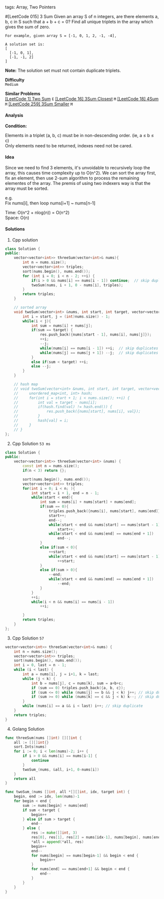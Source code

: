 tags: Array, Two Pointers

#[LeetCode 015] 3 Sum
Given an array S of n integers, are there elements a, b, c in S such that a + b + c = 0?
Find all unique triplets in the array which gives the sum of zero.

    For example, given array S = [-1, 0, 1, 2, -1, -4],

    A solution set is:
    [
      [-1, 0, 1],
      [-1, -1, 2]
    ]

**Note:** The solution set must not contain duplicate triplets.

**Difficulty**  
`Medium`


**Similar Problems**  
[[LeetCode 1] Two Sum]() `E`
[[LeetCode 16] 3Sum Closest]() `M`
[[LeetCode 18] 4Sum]() `M`
[[LeetCode 259] 3Sum Smaller]() `M`


#### Analysis  

**Condition:**  

Elements in a triplet (a, b, c) must be in non-descending order. (ie, a ≤ b ≤ c)  
Only elements need to be returned, indexes need not be cared.

#### Idea

Since we need to find 3 elements, it's unvoidable to recursively loop the array, this causes time complexity up to O(n^2).
We can sort the array first, fix an element, then use 2-sum algorithm to process the remaining elementes of the array.
The premis of using two indexers way is that the array must be sorted.

e.g.  
Fix nums[i], then loop nums[i+1] ~ nums[n-1]

Time: O(n^2 + nlog(n)) = O(n^2)  
Space: O(n)

#### Solutions

1. Cpp solution

```cpp
class Solution {
public:
    vector<vector<int>> threeSum(vector<int>& nums){
        int n = nums.size();
        vector<vector<int>> triples;
        sort(nums.begin(), nums.end());
        for (int i = 0; i < n - 2; ++i) {
            if(i > 0 && nums[i] == nums[i - 1]) continue;  // skip duplicates
            twoSum(nums, i + 1, 0 - nums[i], triples);
        }
        return triples;
    }

    // sorted array
    void twoSum(vector<int> &nums, int start, int target, vector<vector<int>> &res){
        int i = start, j = (int)nums.size() - 1;
        while(i < j){
            int sum = nums[i] + nums[j];
            if(sum == target) {
                res.push_back({nums[start - 1], nums[i], nums[j]});
                ++i;
                --j;
                while(nums[i] == nums[i - 1]) ++i;  // skip duplicates
                while(nums[j] == nums[j + 1]) --j;  // skip duplicates
            }
            else if(sum < target) ++i;
            else --j;
        }
    }

    // hash map
    // void twoSum(vector<int> &nums, int start, int target, vector<vector<int>> &res){
    //     unordered_map<int, int> hash;
    //     for(int i = start + 1; i < nums.size(); ++i) {
    //         int val = target - nums[i];
    //         if(hash.find(val) != hash.end()) {
    //             res.push_back({nums[start], nums[i], val});
    //         }
    //         hash[val] = i;
    //     }
    // }
};
```


2. Cpp Solution `53 ms`

```cpp
class Solution {
public:
    vector<vector<int>> threeSum(vector<int> &nums) {
        const int n = nums.size();
        if(n < 3) return {};

        sort(nums.begin(), nums.end());
        vector<vector<int>> triples;
        for(int i = 0; i < n; ){
            int start = i + 1, end = n - 1;
            while(start < end){
            	int sum = nums[i] + nums[start] + nums[end];
                if(sum == 0){
                    triples.push_back({nums[i], nums[start], nums[end]});
                    start++;
                    end--;
                    while(start < end && nums[start] == nums[start - 1])
                        start++;
                    while(start < end && nums[end] == nums[end + 1])
                        end--;
                }
                else if(sum < 0){
                    ++start;
                    while(start < end && nums[start] == nums[start - 1])
                        ++start;
                }
                else if(sum > 0){
                    --end;
                    while(start < end && nums[end] == nums[end + 1])
                        --end;
                }
            }
            ++i;
            while(i < n && nums[i] == nums[i - 1])
                ++i;

        }
        return triples;
    }
};
```

3. Cpp Solution `57`

```cpp
vector<vector<int>> threeSum(vector<int>& nums) {
    int n = nums.size();
    vector<vector<int>> triples;
    sort(nums.begin(), nums.end());
    int i = 0, last = n - 1;
    while (i < last) {
        int a = nums[i], j = i+1, k = last;
        while (j < k) {
            int b = nums[j], c = nums[k], sum = a+b+c;
            if (sum == 0) triples.push_back({a, b, c});
            if (sum <= 0) while (nums[j] == b && j < k) j++; // skip duplicate
            if (sum >= 0) while (nums[k] == c && j < k) k--; // skip duplicate
        }
        while (nums[i] == a && i < last) i++; // skip duplicate
    }
    return triples;
}
```

4. Golang Solution

```go
func threeSum(nums []int) [][]int {
    all := [][]int{}
    sort.Ints(nums)
    for i := 0; i < len(nums)-2; i++ {
        if i > 0 && nums[i] == nums[i-1] {
            continue
        }
        twoSum_(nums, &all, i+1, 0-nums[i])
    }
    return all
}

func twoSum_(nums []int, all *[][]int, idx, target int) {
    begin, end := idx, len(nums)-1
    for begin < end {
        sum := nums[begin] + nums[end]
        if sum < target {
            begin++
        } else if sum > target {
            end--
        } else {
            res := make([]int, 3)
            res[0], res[1], res[2] = nums[idx-1], nums[begin], nums[end]
            *all = append(*all, res)
            begin++
            end--
            for nums[begin] == nums[begin-1] && begin < end {
                begin++
            }
            for nums[end] == nums[end+1] && begin < end {
                end--
            }
        }
    }
}
```

